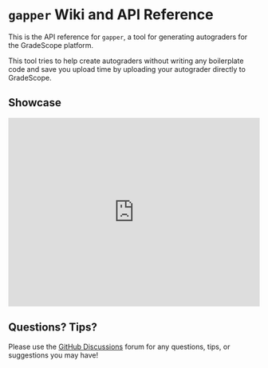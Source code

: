# `gapper` Wiki and API Reference

This is the API reference for `gapper`, a tool for generating autograders for the GradeScope platform. 

This tool tries to help create autograders without writing any boilerplate code and save you upload time by uploading your autograder directly to GradeScope.

## Showcase
<div style="padding:75% 0 0 0;position:relative;"><iframe src="https://player.vimeo.com/video/884058503?badge=0&amp;autopause=0&amp;quality_selector=1&amp;player_id=0&amp;app_id=58479" frameborder="0" allow="autoplay; fullscreen; picture-in-picture" style="position:absolute;top:0;left:0;width:100%;height:100%;" title="all"></iframe></div><script src="https://player.vimeo.com/api/player.js"></script>

## Questions? Tips? 

Please use the [GitHub Discussions](https://github.com/FlickerSoul/gapper/discussions) forum for any questions, tips, or suggestions you may have!
